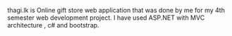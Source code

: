 thagi.lk is Online gift store web application that was done by me for my 4th semester web development project. I have used ASP.NET with MVC architecture , c# and bootstrap.
